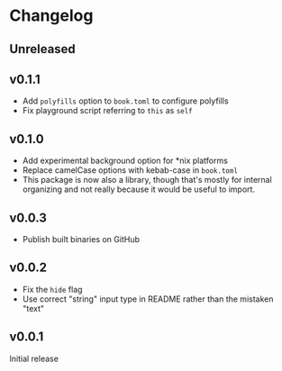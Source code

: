 # Changelog

## Unreleased

<!-- add new items here -->

## v0.1.1

- Add `polyfills` option to `book.toml` to configure polyfills
- Fix playground script referring to `this` as `self`

## v0.1.0

- Add experimental background option for \*nix platforms
- Replace camelCase options with kebab-case in `book.toml`
- This package is now also a library, though that's mostly for internal
  organizing and not really because it would be useful to import.

## v0.0.3

- Publish built binaries on GitHub

## v0.0.2

- Fix the `hide` flag
- Use correct "string" input type in README rather than the mistaken "text"

## v0.0.1

Initial release
